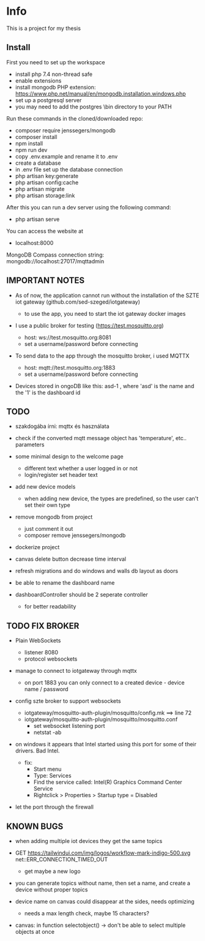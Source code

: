 # Info

This is a project for my thesis

## Install

First you need to set up the workspace
* install php 7.4 non-thread safe
* enable extensions
* install mongodb PHP extension: https://www.php.net/manual/en/mongodb.installation.windows.php
* set up a postgresql server
* you may need to add the postgres \bin directory to your PATH

Run these commands in the cloned/downloaded repo:
* composer require jenssegers/mongodb
* composer install
* npm install
* npm run dev
* copy .env.example and rename it to .env
* create a database
* in .env file set up the database connection
* php artisan key:generate
* php artisan config:cache
* php artisan migrate
* php artisan storage:link

After this you can run a dev server using the following command:
* php artisan serve

You can access the website at
* localhost:8000

MongoDB Compass connection string: mongodb://localhost:27017/mqttadmin

## IMPORTANT NOTES

* As of now, the application cannot run without the installation of the SZTE iot gateway (github.com/sed-szeged/iotgateway)	
	- to use the app, you need to start the iot gateway docker images

* I use a public broker for testing (https://test.mosquitto.org)
	- host: ws://test.mosquitto.org:8081
	- set a username/password before connecting

* To send data to the app through the mosquitto broker, i used MQTTX
	- host: mqtt://test.mosquitto.org:1883
	- set a username/password before connecting

* Devices stored in ongoDB like this: asd-1 , where 'asd' is the name and the '1' is the dashboard id


## TODO

* szakdogába írni: mqttx és használata

* check if the converted mqtt message object has 'temperature', etc.. parameters

* some minimal design to the welcome page
	- different text whether a user logged in or not
	- login/register set header text

* add new device models
	- when adding new device, the types are predefined, so the user can't set their own type

* remove mongodb from project
	- just comment it out
	- composer remove jenssegers/mongodb

* dockerize project

* canvas delete button decrease time interval

* refresh migrations and do windows and walls db layout as doors

* be able to rename the dashboard name

* dashboardController should be 2 seperate controller
	- for better readability


## TODO FIX BROKER

* Plain WebSockets
	- listener 8080
	- protocol websockets

* manage to connect to iotgateway through mqttx
	- on port 1883 you can only connect to a created device - device name / password

* config szte broker to support websockets
	- iotgateway/mosquitto-auth-plugin/mosquitto/config.mk  ==>  line 72
	- iotgateway/mosquitto-auth-plugin/mosquitto/mosquitto.conf
		- set websocket listening port
		- netstat -ab

* on windows it appears that Intel started using this port for some of their drivers. Bad Intel.
	- fix:
		- Start menu
		- Type: Services
		- Find the service called: Intel(R) Graphics Command Center Service
		- Rightclick > Properties > Startup type = Disabled

* let the port through the firewall


## KNOWN BUGS

* when adding multiple iot devices they get the same topics

* GET https://tailwindui.com/img/logos/workflow-mark-indigo-500.svg net::ERR_CONNECTION_TIMED_OUT
	- get maybe a new logo

* you can generate topics without name, then set a name, and create a device without proper topics

* device name on canvas could disappear at the sides, needs optimizing
	- needs a max length check, maybe 15 characters?

* canvas: in function selectobject() -> don't be able to select multiple objects at once

